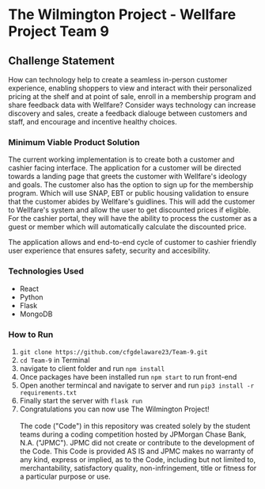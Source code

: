 # The Wilmington Project - Wellfare Project Team 9

## Challenge Statement

How can technology help to create a seamless in-person customer experience, enabling shoppers to view and interact with their personalized pricing at the shelf and at point of sale, enroll in a membership program and share feedback data with Wellfare? Consider ways technology can increase discovery and sales, create a feedback dialouge between customers and staff, and encourage and incentive healthy choices.

### Minimum Viable Product Solution

The current working implementation is to create both a customer and cashier facing interface. The application for a customer will be directed towards a landing page that greets the customer with Wellfare's ideology and goals. The customer also has the option to sign up for the membership program. Which will use SNAP, EBT or public housing validation to ensure that the customer abides by Wellfare's guidlines. This will add the customer to Wellfare's system and allow the user to get discounted prices if eligible. For the cashier portal, they will have the ability to process the customer as a guest or member which will automatically calculate the discounted price.

The application allows and end-to-end cycle of customer to cashier friendly user experience that ensures safety, security and accesibility.

### Technologies Used

- React
- Python
- Flask
- MongoDB

### How to Run

1. `git clone https://github.com/cfgdelaware23/Team-9.git`
2. `cd Team-9` in Terminal
3. navigate to client folder and run `npm install`
4. Once packages have been installed run `npm start` to run front-end
5. Open another termincal and navigate to server and run `pip3 install -r requirements.txt`
6. Finally start the server with `flask run`
7. Congratulations you can now use The Wilmington Project!
 <br /> <br /> The code ("Code") in this repository was created solely by the student teams during a coding competition hosted by JPMorgan Chase Bank, N.A. ("JPMC"). JPMC did not create or contribute to the development of the Code. This Code is provided AS IS and JPMC makes no warranty of any kind, express or implied, as to the Code, including but not limited to, merchantability, satisfactory quality, non-infringement, title or fitness for a particular purpose or use.